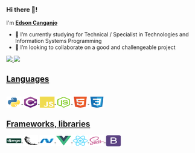 ### Hi there 👋!

I'm [**Edson Canganjo** ](https://edsoncanganjo.cf/)

- 🌱 I’m currently studying for Technical / Specialist in Technologies and Information Systems Programming
- 👯 I’m looking to collaborate on a good and challengeable project

 <div>
  <a href="https://github.com/edsoncanganjo">
  <img height="180em" src="https://github-readme-stats.vercel.app/api?username=edsoncanganjo&show_icons=true&theme=onedark&include_all_commits=true&count_private=true"/>
  <img height="180em" src="https://github-readme-stats.vercel.app/api/top-langs/?username=edsoncanganjo&layout=compact&langs_count=100&theme=dark"/>
</div>
<h2>Languages</h2>
<div style="display: inline_block"><br>
  <img align="center" alt="EdsonCanganjo-Python" height="30" width="40" src="https://raw.githubusercontent.com/devicons/devicon/master/icons/python/python-original.svg">
  <img align="center" alt="EdsonCanganjo-Csharp" height="30" width="40" src="https://raw.githubusercontent.com/devicons/devicon/master/icons/csharp/csharp-original.svg">
  <img align="center" alt="EdsonCanganjo-Js" height="30" width="40" src="https://raw.githubusercontent.com/devicons/devicon/master/icons/javascript/javascript-plain.svg">
  <img align="center" alt="EdsonCanganjo-Js" height="30" width="40" src="https://raw.githubusercontent.com/devicons/devicon/master/icons/nodejs/nodejs-original.svg">
  <img align="center" alt="EdsonCanganjo-HTML" height="30" width="40" src="https://raw.githubusercontent.com/devicons/devicon/master/icons/html5/html5-original.svg">
  <img align="center" alt="EdsonCanganjo-CSS" height="30" width="40" src="https://raw.githubusercontent.com/devicons/devicon/master/icons/css3/css3-original.svg">
</div>
<h2>Frameworks, libraries</h2>
<div>
  <img align="center" alt="EdsonCanganjo-Django" height="30" width="40" src="https://raw.githubusercontent.com/devicons/devicon/master/icons/django/django-original.svg">
  <img align="center" alt="EdsonCanganjo-Flask" height="30" width="40" src="https://raw.githubusercontent.com/devicons/devicon/master/icons/flask/flask-original.svg">
  <img align="center" alt="EdsonCanganjo-.NET" height="30" width="40" src="https://raw.githubusercontent.com/devicons/devicon/master/icons/dot-net/dot-net-original.svg">
  <img align="center" alt="EdsonCanganjo-Vuejs" height="30" width="40" src="https://raw.githubusercontent.com/devicons/devicon/master/icons/vuejs/vuejs-original.svg">
 <img align="center" alt="EdsonCanganjo-React" height="30" width="40" src="https://raw.githubusercontent.com/devicons/devicon/master/icons/react/react-original.svg">
  <img align="center" alt="EdsonCanganjo-Sass" height="30" width="40" src="https://raw.githubusercontent.com/devicons/devicon/master/icons/sass/sass-original.svg">
  <img align="center" alt="EdsonCanganjo-Bootstrap" height="30" width="40" src="https://raw.githubusercontent.com/devicons/devicon/master/icons/bootstrap/bootstrap-plain.svg">
</div>
